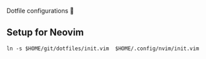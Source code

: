Dotfile configurations 📂

## Setup for Neovim
```
ln -s $HOME/git/dotfiles/init.vim  $HOME/.config/nvim/init.vim
```
